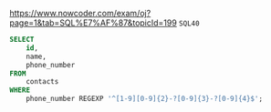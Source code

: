 https://www.nowcoder.com/exam/oj?page=1&tab=SQL%E7%AF%87&topicId=199
`SQL40`

```SQL
SELECT
    id,
    name,
    phone_number
FROM
    contacts
WHERE
    phone_number REGEXP '^[1-9][0-9]{2}-?[0-9]{3}-?[0-9]{4}$';
```
